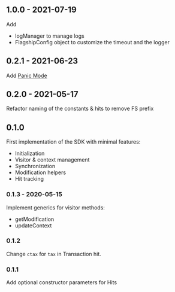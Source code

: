 
## 1.0.0 - 2021-07-19

Add

- logManager to manage logs
- FlagshipConfig object to customize the timeout and the logger

## 0.2.1 - 2021-06-23

Add [Panic Mode](https://developers.flagship.io/docs/glossary#panic-mode)

## 0.2.0 - 2021-05-17

Refactor naming of the constants & hits to remove FS prefix

## 0.1.0

First implementation of the SDK with minimal features:

- Initialization
- Visitor & context management
- Synchronization
- Modification helpers
- Hit tracking

### 0.1.3 - 2020-05-15

Implement generics for visitor methods:

- getModification
- updateContext

### 0.1.2

Change `ctax` for `tax` in Transaction hit.

### 0.1.1

Add optional constructor parameters for Hits
